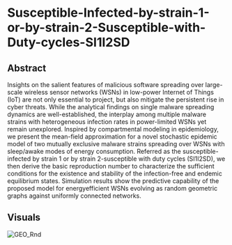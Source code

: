 # Susceptible-Infected-by-strain-1-or-by-strain-2-Susceptible-with-Duty-cycles-SI1I2SD

## Abstract
Insights on the salient features of malicious software spreading over large-scale wireless sensor networks (WSNs) in low-power Internet of Things (IoT) are not only essential to
project, but also mitigate the persistent rise in cyber threats.
While the analytical findings on single malware spreading dynamics are well-established, the interplay among multiple malware strains with heterogeneous infection rates in power-limited WSNs
yet remain unexplored. Inspired by compartmental modeling in epidemiology, we present the mean-field approximation for a novel stochastic epidemic model of two mutually exclusive
malware strains spreading over WSNs with sleep/awake modes of energy consumption. Referred as the susceptible-infected by strain 1 or by strain 2-susceptible with duty cycles (SI1I2SD), we then derive the basic reproduction number to characterize
the sufficient conditions for the existence and stability of the infection-free and endemic equilibrium states. 
Simulation results show the predictive capability of the proposed model for energyefficient WSNs evolving as random geometric graphs against uniformly connected networks.


## Visuals

![GEO_Rnd](https://github.com/cnsl-nu/Susceptible-Infected-by-strain-1-or-by-strain-2-Susceptible-with-Duty-cycles-SI1I2SD-/blob/main/visual/GEO_Rnd.gif)

